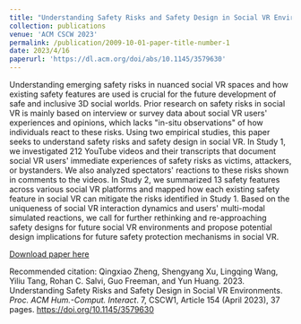 ```yaml
---
title: "Understanding Safety Risks and Safety Design in Social VR Environments"
collection: publications
venue: 'ACM CSCW 2023'
permalink: /publication/2009-10-01-paper-title-number-1
date: 2023/4/16
paperurl: 'https://dl.acm.org/doi/abs/10.1145/3579630' 
---
```

Understanding emerging safety risks in nuanced social VR spaces and how existing safety features are used is crucial for the future development of safe and inclusive 3D social worlds. Prior research on safety risks in social VR is mainly based on interview or survey data about social VR users' experiences and opinions, which lacks "in-situ observations" of how individuals react to these risks. Using two empirical studies, this paper seeks to understand safety risks and safety design in social VR. In Study 1, we investigated 212 YouTube videos and their transcripts that document social VR users' immediate experiences of safety risks as victims, attackers, or bystanders. We also analyzed spectators' reactions to these risks shown in comments to the videos. In Study 2, we summarized 13 safety features across various social VR platforms and mapped how each existing safety feature in social VR can mitigate the risks identified in Study 1. Based on the uniqueness of social VR interaction dynamics and users' multi-modal simulated reactions, we call for further rethinking and re-approaching safety designs for future social VR environments and propose potential design implications for future safety protection mechanisms in social VR.

[Download paper here](https://dl.acm.org/doi/abs/10.1145/3579630)

Recommended citation: Qingxiao Zheng, Shengyang Xu, Lingqing Wang, Yiliu Tang, Rohan C. Salvi, Guo Freeman, and Yun Huang. 2023. Understanding Safety Risks and Safety Design in Social VR Environments.<i> Proc. ACM Hum.-Comput. Interact</i>. 7, CSCW1, Article 154 (April 2023), 37 pages. https://doi.org/10.1145/3579630
